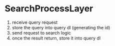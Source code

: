# SearchProcessLayer

1. receive query request
2. store the query into query dl (generating the id)
3. send request to search logic
4. once the result return, store it into query dl